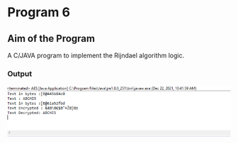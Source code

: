 # Program 6

## Aim of the Program

A C/JAVA program to implement the Rijndael algorithm logic.

### Output
![output](program6_output.png)


